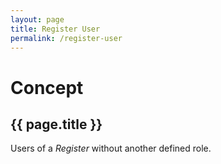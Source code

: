 ```yaml
---
layout: page
title: Register User
permalink: /register-user
---
```

# Concept

## {{ page.title }}

Users of a _Register_ without another defined role.
